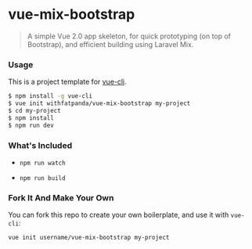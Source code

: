 # vue-mix-bootstrap

> A simple Vue 2.0 app skeleton, for quick prototyping (on top of Bootstrap), and efficient building using Laravel Mix. 

### Usage

This is a project template for [vue-cli](https://github.com/vuejs/vue-cli).

``` bash
$ npm install -g vue-cli
$ vue init withfatpanda/vue-mix-bootstrap my-project
$ cd my-project
$ npm install
$ npm run dev
```

### What's Included

- `npm run watch` 

- `npm run build`

### Fork It And Make Your Own

You can fork this repo to create your own boilerplate, and use it with `vue-cli`:

``` bash
vue init username/vue-mix-bootstrap my-project
```
